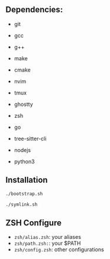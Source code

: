 ## Dependencies:
- git
- gcc
- g++
- make
- cmake
- nvim
- tmux

- ghostty
- zsh

- go
- tree-sitter-cli
- nodejs
- python3

## Installation
```bash
./bootstrap.sh

./symlink.sh
```

## ZSH Configure
- `zsh/alias.zsh`: your aliases
- `zsh/path.zsh:`: your $PATH
- `zsh/config.zsh`: other configurations

